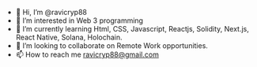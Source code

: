 - 👋 Hi, I’m @ravicryp88
- 👀 I’m interested in Web 3 programming
- 🌱 I’m currently learning Html, CSS, Javascript, Reactjs, Solidity, Next.js, React Native, Solana, Holochain.
- 💞️ I’m looking to collaborate on Remote Work opportunities.
- 📫 How to reach me ravicryp88@gmail.com

<!---
ravicryp88/ravicryp88 is a ✨ special ✨ repository because its `README.md` (this file) appears on your GitHub profile.
You can click the Preview link to take a look at your changes.
--->
